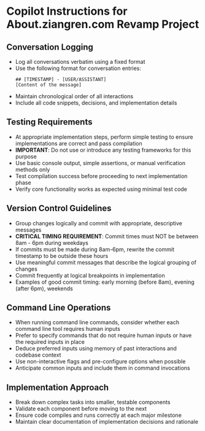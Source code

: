 # Copilot Instructions for About.ziangren.com Revamp Project

## Conversation Logging
- Log all conversations verbatim using a fixed format
- Use the following format for conversation entries:
  ```
  ## [TIMESTAMP] - [USER/ASSISTANT]
  [Content of the message]
  ```
- Maintain chronological order of all interactions
- Include all code snippets, decisions, and implementation details

## Testing Requirements
- At appropriate implementation steps, perform simple testing to ensure implementations are correct and pass compilation
- **IMPORTANT**: Do not use or introduce any testing frameworks for this purpose
- Use basic console output, simple assertions, or manual verification methods only
- Test compilation success before proceeding to next implementation phase
- Verify core functionality works as expected using minimal test code

## Version Control Guidelines
- Group changes logically and commit with appropriate, descriptive messages
- **CRITICAL TIMING REQUIREMENT**: Commit times must NOT be between 8am - 6pm during weekdays
- If commits must be made during 8am-6pm, rewrite the commit timestamp to be outside these hours
- Use meaningful commit messages that describe the logical grouping of changes
- Commit frequently at logical breakpoints in implementation
- Examples of good commit timing: early morning (before 8am), evening (after 6pm), weekends

## Command Line Operations
- When running command line commands, consider whether each command line tool requires human inputs
- Prefer to specify commands that do not require human inputs or have the required inputs in place
- Deduce preferred inputs using memory of past interactions and codebase context
- Use non-interactive flags and pre-configure options when possible
- Anticipate common inputs and include them in command invocations

## Implementation Approach
- Break down complex tasks into smaller, testable components
- Validate each component before moving to the next
- Ensure code compiles and runs correctly at each major milestone
- Maintain clear documentation of implementation decisions and rationale

